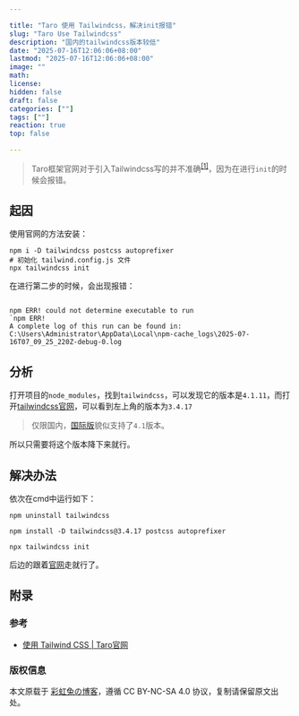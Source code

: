 ```yaml
---

title: "Taro 使用 Tailwindcss，解决init报错"
slug: "Taro Use Tailwindcss"
description: "国内的tailwindcss版本较低"
date: "2025-07-16T12:06:06+08:00"
lastmod: "2025-07-16T12:06:06+08:00"
image: ""
math: 
license: 
hidden: false
draft: false 
categories: [""]
tags: [""]
reaction: true
top: false

---
```


> Taro框架官网对于引入Tailwindcss写的并不准确<sup>[[1]](#参考)</sup>，因为在进行`init`的时候会报错。

## 起因

使用官网的方法安装：

```
npm i -D tailwindcss postcss autoprefixer
# 初始化 tailwind.config.js 文件
npx tailwindcss init
```

在进行第二步的时候，会出现报错：
```

npm ERR! could not determine executable to run
`npm ERR!
A complete log of this run can be found in: C:\Users\Administrator\AppData\Local\npm-cache_logs\2025-07-16T07_09_25_220Z-debug-0.log
```

## 分析

打开项目的`node_modules`，找到`tailwindcss`，可以发现它的版本是`4.1.11`，而打开[tailwindcss官网](https://www.tailwindcss.cn/docs/installation)，可以看到左上角的版本为`3.4.17`

> 仅限国内，[国际版](https://tailwindcss.com/)貌似支持了`4.1`版本。

所以只需要将这个版本降下来就行。

## 解决办法

依次在cmd中运行如下：

```
npm uninstall tailwindcss

npm install -D tailwindcss@3.4.17 postcss autoprefixer

npx tailwindcss init
```

后边的跟着[官网](https://nervjs.github.io/taro-docs/docs/tailwindcss)走就行了。

## 附录

### 参考

- [使用 Tailwind CSS | Taro官网](https://nervjs.github.io/taro-docs/docs/tailwindcss)

### 版权信息

本文原载于 [彩虹兔の博客](https://cai-hong-tu-blog.pages.dev/)，遵循 CC BY-NC-SA 4.0 协议，复制请保留原文出处。
